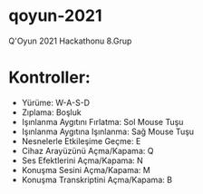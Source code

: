 # qoyun-2021
Q'Oyun 2021 Hackathonu 8.Grup

# Kontroller:
- Yürüme: W-A-S-D
- Zıplama: Boşluk
- Işınlanma Aygıtını Fırlatma: Sol Mouse Tuşu
- Işınlanma Aygıtına Işınlanma: Sağ Mouse Tuşu  
- Nesnelerle Etkileşime Geçme: E
- Cihaz Arayüzünü Açma/Kapama: Q
- Ses Efektlerini Açma/Kapama: N
- Konuşma Sesini Açma/Kapama: M
- Konuşma Transkriptini Açma/Kapama: B
